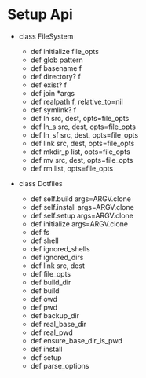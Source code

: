 
# Setup Api

* class FileSystem
  * def initialize              file_opts
  * def glob                    pattern
  * def basename                f
  * def directory?              f
  * def exist?                  f
  * def join                    *args
  * def realpath                f,                relative_to=nil
  * def symlink?                f
  * def ln                      src,              dest,             opts=file_opts
  * def ln_s                    src,              dest,             opts=file_opts
  * def ln_sf                   src,              dest,             opts=file_opts
  * def link                    src,              dest,             opts=file_opts
  * def mkdir_p                 list,             opts=file_opts
  * def mv                      src,              dest,             opts=file_opts
  * def rm                      list,             opts=file_opts

* class Dotfiles
  * def self.build              args=ARGV.clone
  * def self.install            args=ARGV.clone
  * def self.setup              args=ARGV.clone
  * def initialize              args=ARGV.clone
  * def fs
  * def shell
  * def ignored_shells
  * def ignored_dirs
  * def link                    src,              dest
  * def file_opts
  * def build_dir
  * def build
  * def owd
  * def pwd
  * def backup_dir
  * def real_base_dir
  * def real_pwd
  * def ensure_base_dir_is_pwd
  * def install
  * def setup
  * def parse_options
